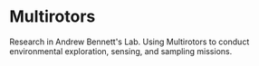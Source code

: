 # Multirotors
Research in Andrew Bennett's Lab. Using Multirotors to conduct environmental exploration, sensing, and sampling missions.
